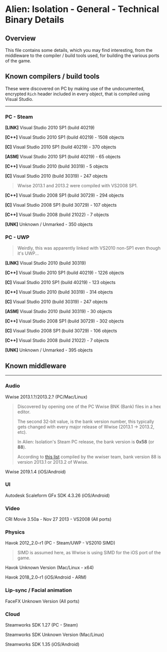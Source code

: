 # Alien: Isolation - General - Technical Binary Details

## Overview
This file contains some details, which you may find interesting, from the middleware to the compiler / build tools used,
for building the various ports of the game.

## Known compilers / build tools
These were discovered on PC by making use of the undocumented, encrypted `Rich` header included in every object, that is 
compiled using Visual Studio.

---
### PC - Steam
**[LINK]** Visual Studio 2010 SP1 (build 40219)

**[C++]** Visual Studio 2010 SP1 (build 40219) - 1508 objects

**[C]** Visual Studio 2010 SP1 (build 40219) - 370 objects

**[ASM]** Visual Studio 2010 SP1 (build 40219) - 65 objects

**[C++]** Visual Studio 2010 (build 30319) - 5 objects

**[C]** Visual Studio 2010 (build 30319) - 247 objects

> Wwise 2013.1 and 2013.2 were compiled with VS2008 SP1.

**[C++]** Visual Studio 2008 SP1 (build 30729) - 294 objects

**[C]** Visual Studio 2008 SP1 (build 30729) - 107 objects

**[C++]** Visual Studio 2008 (build 21022) - 7 objects

**[UNK]** Unknown / Unmarked - 350 objects

### PC - UWP
> Weirdly, this was apparently linked with VS2010 non-SP1 even though it's UWP...

**[LINK]** Visual Studio 2010 (build 30319)

**[C++]** Visual Studio 2010 SP1 (build 40219) - 1226 objects

**[C]** Visual Studio 2010 SP1 (build 40219) - 123 objects

**[C++]** Visual Studio 2010 (build 30319) - 314 objects

**[C]** Visual Studio 2010 (build 30319) - 247 objects

**[ASM]** Visual Studio 2010 (build 30319) - 30 objects

**[C++]** Visual Studio 2008 SP1 (build 30729) - 302 objects

**[C]** Visual Studio 2008 SP1 (build 30729) - 106 objects

**[C++]** Visual Studio 2008 (build 21022) - 7 objects

**[UNK]** Unknown / Unmarked - 395 objects

## Known middleware
---
### Audio
Wwise 2013.1.?/2013.2.? (PC/Mac/Linux)
> Discovered by opening one of the PC Wwise BNK (Bank) files in a hex editor.
> 
> The second 32-bit value, is the bank version number, this typically gets changed with every major release of Wwise (2013.1 -> 2013.2, etc).
> 
> In Alien: Isolation's Steam PC release, the bank version is **0x58** (or **88**).
> 
> According to [this list](https://github.com/bnnm/wwiser/blob/5a2fb98bbd81448b704444482683986ca50a0aba/wwiser/parser/wdefs.py#L22) compiled by the wwiser team, bank version 88 is version 2013.1 or 2013.2 of Wwise.

Wwise 2019.1.4 (iOS/Android)

### UI
Autodesk Scaleform GFx SDK 4.3.26 (iOS/Android)

### Video
CRI Movie 3.50a - Nov 27 2013 - VS2008 (All ports)

### Physics
Havok 2012_2.0-r1 (PC - Steam/UWP - VS2010 SIMD)
> SIMD is assumed here, as Wwise is using SIMD for the iOS port of the game.

Havok Unknown Version (Mac/Linux - x64)

Havok 2018_2.0-r1 (iOS/Android - ARM)

### Lip-sync / Facial animation
FaceFX Unknown Version (All ports)

### Cloud
Steamworks SDK 1.27 (PC - Steam)

Steamworks SDK Unknown Version (Mac/Linux)

Steamworks SDK 1.35 (iOS/Android)

